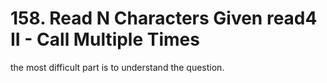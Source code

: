 # 158. Read N Characters Given read4 II - Call Multiple Times
the most difficult part is to understand the question.